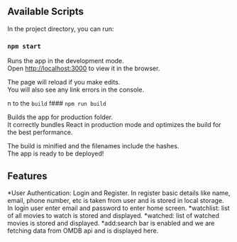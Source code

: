 ## Available Scripts

In the project directory, you can run:

### `npm start`

Runs the app in the development mode.<br />
Open [http://localhost:3000](http://localhost:3000) to view it in the browser.

The page will reload if you make edits.<br />
You will also see any link errors in the console.

n to the `build` f### `npm run build`

Builds the app for production folder.<br />
It correctly bundles React in production mode and optimizes the build for the best performance.

The build is minified and the filenames include the hashes.<br />
The app is ready to be deployed!

## Features

*User Authentication: Login and Register. In register basic details like name, email, phone number, etc is taken from user and is stored in local storage. In login user enter email and password to enter home screen.
*watchlist: list of all movies to watch is stored and displayed.
*watched: list of watched movies is stored and displayed.
*add:search bar is enabled and we are fetching data from OMDB api and is displayed here.
